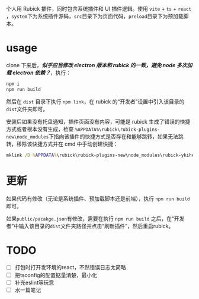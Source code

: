 个人用 Rubick 插件，同时包含系统插件和 UI 插件逻辑。使用 `vite` + `ts` + `react` ，`system`下为系统插件源码，`src`目录下为页面代码，`preload`目录下为预加载脚本。

# usage

clone 下来后，***似乎应当修改 electron 版本和 rubick 的一致，避免 node 多次加载 electron 依赖？***，执行：

```bash
npm i
npm run build
```

然后在 `dist` 目录下执行 `npm link`，在 rubick 的“开发者”设置中引入该目录的`dist`文件夹即可。

安装后如果没有托盘通知，插件页面没有内容，可能是 rubick 生成了错误的快捷方式或者根本没有生成，检查 `%APPDATA%\rubick\rubick-plugins-new\node_modules`下指向该插件的快捷方式是否存在和能够跳转，如果无法跳转，移除该快捷方式并在 cmd 中手动创建快捷：

```cmd
mklink /D %APPDATA%\rubick\rubick-plugins-new\node_modules\rubick-ykihelper C:\path\to\project\dist
```

# 更新

如果代码有修改（无论是系统插件、预加载脚本还是前端），执行 `npm run build` 即可。

如果`public/pacakge.json`有修改，需要在执行 `npm run build` 之后，在“开发者”中输入该目录的`dist`文件夹路径并点击“刷新插件”，然后重启rubick。

# TODO

- [ ] 打包时打开发环境的react，不然错误日志太简略
- [ ] 把tsconfig的配置掂量清楚，最小化
- [ ] 补充eslint等玩意
- [ ] 水一篇笔记